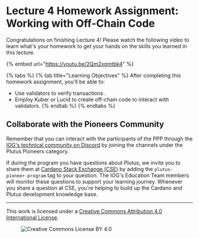 # Lecture 4 Homework Assignment: Working with Off-Chain Code

Congratulations on finishing Lecture 4! Please watch the following video to learn what's your homework to get your hands on the skills you learned in this lecture.

{% embed url="https://youtu.be/2Qm2xgmtbk4" %}

{% tabs %}
{% tab title="Learning Objectives" %}
After completing this homework assignment, you'll be able to:

* Use validators to verify transactions .
* Employ Kuber or Lucid to create off-chain code to interact with validators.
{% endtab %}
{% endtabs %}

## Collaborate with the Pioneers Community

Remember that you can interact with the participants of the PPP through the [IOG's technical community on Discord](https://discord.gg/inputoutput) by joining the channels under the Plutus Pioneers category.

If during the program you have questions about Plutus, we invite you to share them at [Cardano Stack Exchange (CSE)](https://cardano.stackexchange.com/) by adding the `plutus-pioneer-program` tag to your question. The IOG's Education Team members will monitor these questions to support your learning journey. Whenever you share a question at CSE, you're helping to build up the Cardano and Plutus development knowledge base.

---

This work is licensed under a [Creative Commons Attribution 4.0 International License](http://creativecommons.org/licenses/by/4.0/).

<figure><img src="https://i.creativecommons.org/l/by/4.0/88x31.png" alt="Creative Commons License BY 4.0"></figure>